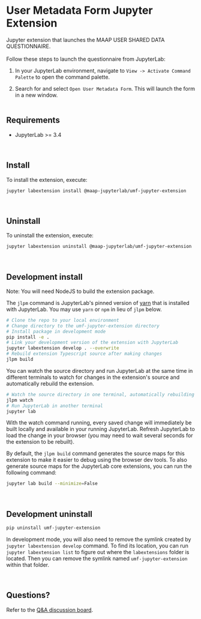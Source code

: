 # User Metadata Form Jupyter Extension

Jupyter extension that launches the MAAP USER SHARED DATA QUESTIONNAIRE.
\
\
Follow these steps to launch the questionnaire from JupyterLab:

1. In your JupyterLab environment, navigate to `View -> Activate Command Palette` to open the command palette.

2. Search for and select `Open User Metadata Form`. This will launch the form in a new window.  
&nbsp;

## Requirements

* JupyterLab >= 3.4
  
&nbsp;

## Install

To install the extension, execute:

```bash
jupyter labextension install @maap-jupyterlab/umf-jupyter-extension
```  
&nbsp;

## Uninstall

To uninstall the extension, execute:

```bash
jupyter labextension uninstall @maap-jupyterlab/umf-jupyter-extension
```
  
&nbsp;

## Development install

Note: You will need NodeJS to build the extension package.

The `jlpm` command is JupyterLab's pinned version of
[yarn](https://yarnpkg.com/) that is installed with JupyterLab. You may use
`yarn` or `npm` in lieu of `jlpm` below.

```bash
# Clone the repo to your local environment
# Change directory to the umf-jupyter-extension directory
# Install package in development mode
pip install -e .
# Link your development version of the extension with JupyterLab
jupyter labextension develop . --overwrite
# Rebuild extension Typescript source after making changes
jlpm build
```

You can watch the source directory and run JupyterLab at the same time in different terminals to watch for changes in the extension's source and automatically rebuild the extension.

```bash
# Watch the source directory in one terminal, automatically rebuilding when needed
jlpm watch
# Run JupyterLab in another terminal
jupyter lab
```

With the watch command running, every saved change will immediately be built locally and available in your running JupyterLab. Refresh JupyterLab to load the change in your browser (you may need to wait several seconds for the extension to be rebuilt).

By default, the `jlpm build` command generates the source maps for this extension to make it easier to debug using the browser dev tools. To also generate source maps for the JupyterLab core extensions, you can run the following command:

```bash
jupyter lab build --minimize=False
```
  
&nbsp;
## Development uninstall

```bash
pip uninstall umf-jupyter-extension
```

In development mode, you will also need to remove the symlink created by `jupyter labextension develop`
command. To find its location, you can run `jupyter labextension list` to figure out where the `labextensions`
folder is located. Then you can remove the symlink named `umf-jupyter-extension` within that folder.
  
&nbsp;

## Questions?
Refer to the [Q&A discussion board](https://github.com/MAAP-Project/umf-jupyter-extension/discussions/categories/q-a).
